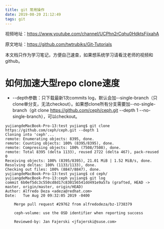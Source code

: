 ```yaml
---
title: git 常用操作
date: 2019-08-20 21:12:49
tags: git
---
```


视频地址：<https://www.youtube.com/channel/UCPhn2rCqhu0HdktsFjixahA>

原文地址：<https://github.com/twtrubiks/Git-Tutorials>

本文档只作为学习笔记，方便自己速查，如果想系统学习请看沈老师的视频和github。

# 如何加速大型repo clone速度

- --depth参数：只下载最新1次commits log，默认会加--single-branch（只clone单分支，无法checkout）。如果想clone所有分支需要加--no-single-branch（git clone https://github.com/ceph/ceph.git --depth 1 --no-single-branch），可以checkout。

```
yujiangdeMacBook-Pro-13:test yujiang$ git clone https://github.com/ceph/ceph.git --depth 1
Cloning into 'ceph'...
remote: Enumerating objects: 8395, done.
remote: Counting objects: 100% (8395/8395), done.
remote: Compressing objects: 100% (7508/7508), done.
remote: Total 8395 (delta 1133), reused 2722 (delta 467), pack-reused 0
Receiving objects: 100% (8395/8395), 21.01 MiB | 1.52 MiB/s, done.
Resolving deltas: 100% (1133/1133), done.
Checking out files: 100% (8847/8847), done.
yujiangdeMacBook-Pro-13:test yujiang$ cd ceph/
yujiangdeMacBook-Pro-13:ceph yujiang$ git log
commit 6b0ef5dc3c550cd8d17c830156541dd491e9a57a (grafted, HEAD -> master, origin/master, origin/HEAD)
Author: Alfredo Deza <adeza@redhat.com>
Date:   Tue Aug 20 09:32:05 2019 -0400

    Merge pull request #29762 from alfredodeza/bz-1738379
    
    ceph-volume: use the OSD identifier when reporting success
    
    Reviewed-by: Jan Fajerski <jfajerski@suse.com>

```

